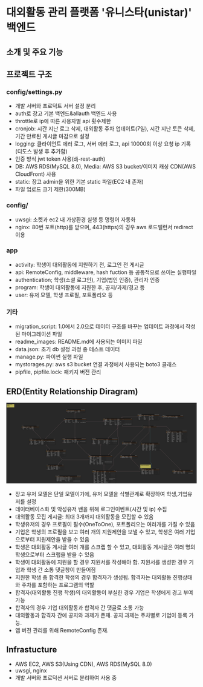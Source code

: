 # 대외활동 관리 플랫폼 '유니스타(unistar)' 백엔드

## 소개 및 주요 기능

## 프로젝트 구조

### config/settings.py

- 개발 서버와 프로덕트 서버 설정 분리
- auth로 장고 기본 백엔드&allauth 백엔드 사용
- throttle로 ip에 따른 사용자별 api 횟수제한
- cronjob: 시간 지난 로그 삭제, 대외활동 주차 업데이트(7일), 시간 지난 토큰 삭제, 기간 만료된 게시글 마감으로 설정
- logging: 클라이언트 에러 로그, 서버 에러 로그, api 10000회 이상 요청 ip 기록(디도스 발생 후 추가함)
- 인증 방식 jwt token 사용(dj-rest-auth)
- DB: AWS RDS(MySQL 8.0), Media: AWS S3 bucket/이미지 캐싱 CDN(AWS CloudFront) 사용
- static: 장고 admin을 위한 기본 static 파일(EC2 내 존재)
- 파일 업로드 크기 제한(300MB)

### config/

- uwsgi: 소켓과 ec2 내 가상환경 실행 등 명령어 자동화
- nginx: 80번 포트(http)를 받으며, 443(https)의 경우 aws 로드밸런서 redirect 이용

### app

- activity: 학생이 대외활동에 지원하기 전, 로그인 전 게시글
- api: RemoteConfig, middleware, hash fuction 등 공통적으로 쓰이는 실행파일
- authentication; 학생(소셜 로그인), 기업(법인 인증), 관리자 인증
- program: 학생이 대외활동에 지원한 후, 공지/과제/경고 등
- user: 유저 모델, 학생 프로필, 포트폴리오 등

### 기타

- migration_script: 1.0에서 2.0으로 데이터 구조를 바꾸는 업데이트 과정에서 작성된 마이그레이션 파일
- readme_images: README.md에 사용되는 이미지 파일
- data.json: 초기 db 설정 과정 중 테스트 데이터
- manage.py: 파이썬 실행 파일
- mystorages.py: aws s3 bucket 연결 과정에서 사용되는 boto3 클래스
- pipfile, pipfile.lock: 패키지 버전 관리

## ERD(Entity Relationship Diragram)

![유니스타 ERD](/readme_images/UNISTAR_2.0.png)

- 장고 유저 모델은 단일 모델이기에, 유저 모델을 식별관계로 확장하여 학생,기업유저를 설정
- 데이터베이스화 및 악성유저 밴을 위해 로그인이벤트(시간 및 ip) 수집
- 대외활동 모집 게시글: 최대 3개까지 대외활동을 모집할 수 있음
- 학생유저의 경우 프로필이 필수(OneToOne), 포트폴리오는 여러개를 가질 수 있음
- 기업은 학생의 프로필을 보고 여러 개의 지원제안을 보낼 수 있고, 학생은 여러 기업으로부터 지원제안을 받을 수 있음
- 학생은 대외활동 게시글 여러 개를 스크랩 할 수 있고, 대외활동 게시글은 여러 명의 학생으로부터 스크랩을 받을 수 있음
- 학생이 대외활동에 지원을 할 경우 지원서를 작성해야 함. 지원서를 생성한 경우 기업과 학생 간 소통 댓글창이 만들어짐
- 지원한 학생 중 합격한 학생의 경우 합격자가 생성됨. 합격자는 대외활동 진행상태와 주차를 포함하는 프로그램의 역할
- 합격자(대외활동 진행 학생)의 대외활동이 부실한 경우 기업은 학생에게 경고 부여 가능
- 합격자의 경우 기업 대외활동과 합격자 간 댓글로 소통 가능
- 대외활동과 합격자 간에 공지와 과제가 존재. 공지 과제는 주차별로 기업이 등록 가능.
- 앱 버전 관리를 위해 RemoteConfig 존재.

## Infrastucture

- AWS EC2, AWS S3(Using CDN), AWS RDS(MySQL 8.0)
- uwsgi, nginx
- 개발 서버와 프로덕션 서버로 분리하여 사용 중
